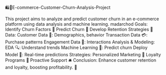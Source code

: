 🛍️🛒E-commerce-Customer-Churn-Analysis-Project

This project aims to analyze and predict customer churn in an e-commerce platform using data analysis and machine learning.
madarchod
Goals:
Identify Churn Factors 🔑
Predict Churn 🧠
Develop Retention Strategies 🎯
Data:
Customer Data 👥: Demographics, behavior
Transaction Data 💳: Purchase patterns
Engagement Data 📧: Interactions
Analysis & Modeling:
EDA 🔍: Understand trends
Machine Learning 🤖: Predict churn
Deploy Model 🚀: Real-time predictions
Strategies:
Personalized Marketing 📩
Loyalty Programs 🎁
Proactive Support 🛎️
Conclusion: Enhance customer retention and loyalty, boosting profitability. 🌟
